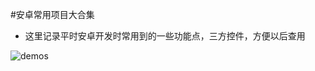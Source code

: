 #安卓常用项目大合集
- 这里记录平时安卓开发时常用到的一些功能点，三方控件，方便以后查用

![demos](https://github.com/qiushi123/demo3/blob/master/images/demos.png?raw=true)
